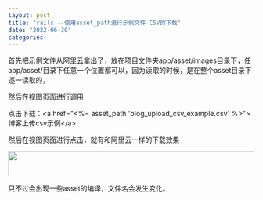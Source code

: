```yaml
---
layout: post
title: "rails --使用asset_path进行示例文件 CSV的下载"
date: "2022-06-30"
categories: 
---
```

<p>首先把示例文件从阿里云拿出了，放在项目文件夹app/asset/images目录下，任app/asset/目录下任意一个位置都可以，因为读取的时候，是在整个asset目录下逐一读取的，</p>

<p>然后在视图页面进行调用</p>

<p>点击下载：&lt;a href=&quot;&lt;%= asset_path &#39;blog_upload_csv_example.csv&#39; %&gt;&quot;&gt;博客上传csv示例&lt;/a&gt;</p>

<p>然后在视图页面进行点击，就有和阿里云一样的下载效果</p>

<p><img height="51" src="/uploads/ckeditor/pictures/84/image-20220630105434-2.png" width="747" /></p>

<p>只不过会出现一些asset的编译，文件名会发生变化。</p>

